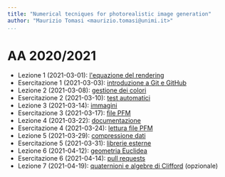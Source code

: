 ```yaml
---
title: "Numerical tecniques for photorealistic image generation"
author: "Maurizio Tomasi <maurizio.tomasi@unimi.it>"
...
```


# AA 2020/2021

- Lezione 1 (2021-03-01): [l'equazione del rendering](./tomasi-ray-tracing-01a-rendering-equation.html)
- Esercitazione 1 (2021-03-03): [introduzione a Git e GitHub](./tomasi-ray-tracing-01b-github.html)
- Lezione 2 (2021-03-08): [gestione dei colori](./tomasi-ray-tracing-02a-colors.html)
- Esercitazione 2 (2021-03-10): [test automatici](./tomasi-ray-tracing-02b-tests.html)
- Lezione 3 (2021-03-14): [immagini](./tomasi-ray-tracing-03a-images.html)
- Esercitazione 3 (2021-03-17): [file PFM](./tomasi-ray-tracing-03b-image-files.html)
- Lezione 4 (2021-03-22): [documentazione](./tomasi-ray-tracing-04a-documentation.html)
- Esercitazione 4 (2021-03-24): [lettura file PFM](./tomasi-ray-tracing-04b-reading-images.html)
- Lezione 5 (2021-03-29): [compressione dati](./tomasi-ray-tracing-05a-compression.html)
- Esercitazione 5 (2021-03-31): [librerie esterne](./tomasi-ray-tracing-05b-external-libraries.html)
- Lezione 6 (2021-04-12): [geometria Euclidea](./tomasi-ray-tracing-06a-geometry.html)
- Esercitazione 6 (2021-04-14): [pull requests](./tomasi-ray-tracing-06b-pull-requests.html)
- Lezione 7 (2021-04-19): [quaternioni e algebre di Clifford](./tomasi-ray-tracing-07a-clifford-algebras.html) (opzionale)
